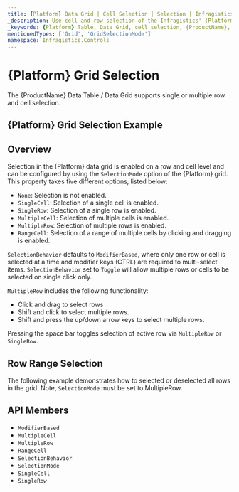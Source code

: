 ```yaml
---
title: {Platform} Data Grid | Cell Selection | Selection | Infragistics
_description: Use cell and row selection of the Infragistics' {Platform} data grid to highlight areas of the table. Learn how to configure single or multiple row selection for the {ProductName} table.
_keywords: {Platform} Table, Data Grid, cell selection, {ProductName}, Infragistics
mentionedTypes: ['Grid', 'GridSelectionMode']
namespace: Infragistics.Controls
---
```


# {Platform} Grid Selection

The {ProductName} Data Table / Data Grid supports single or multiple row and cell selection.

## {Platform} Grid Selection Example


<code-view style="height: 600px"
           data-demos-base-url="{environment:dvDemosBaseUrl}"
           iframe-src="{environment:dvDemosBaseUrl}/grids/data-grid-cell-selection"
           alt="{Platform} Grid Selection Example"
           github-src="grids/data-grid/cell-selection">
</code-view>

<div class="divider--half"></div>

## Overview

Selection in the {Platform} data grid is enabled on a row and cell level and can be configured by using the `SelectionMode` option of the {Platform} grid. This property takes five different options, listed below:

- `None`: Selection is not enabled.
- `SingleCell`: Selection of a single cell is enabled.
- `SingleRow`: Selection of a single row is enabled.
- `MultipleCell`: Selection of multiple cells is enabled.
- `MultipleRow`: Selection of multiple rows is enabled.
- `RangeCell`: Selection of a range of multiple cells by clicking and dragging is enabled.

`SelectionBehavior` defaults to `ModifierBased`, where only one row or cell is selected at a time and modifier keys (CTRL) are required to multi-select items. `SelectionBehavior` set to `Toggle` will allow multiple rows or cells to be selected on single click only.

`MultipleRow` includes the following functionality:
- Click and drag to select rows
- Shift and click to select multiple rows.
- Shift and press the up/down arrow keys to select multiple rows.

Pressing the space bar toggles selection of active row via `MultipleRow` or `SingleRow`.

## Row Range Selection

The following example demonstrates how to selected or deselected all rows in the grid. Note, `SelectionMode` must be set to MultipleRow.

<code-view style="height: 600px"
           data-demos-base-url="{environment:dvDemosBaseUrl}"
           iframe-src="{environment:dvDemosBaseUrl}/grids/data-grid-row-selection"
           alt="{Platform} Grid Selection Example"
           github-src="grids/data-grid/row-selection" >
</code-view>

<div class="divider--half"></div>

 ## API Members

 - `ModifierBased`
 - `MultipleCell`
 - `MultipleRow`
 - `RangeCell`
 - `SelectionBehavior`
 - `SelectionMode`
 - `SingleCell`
 - `SingleRow`